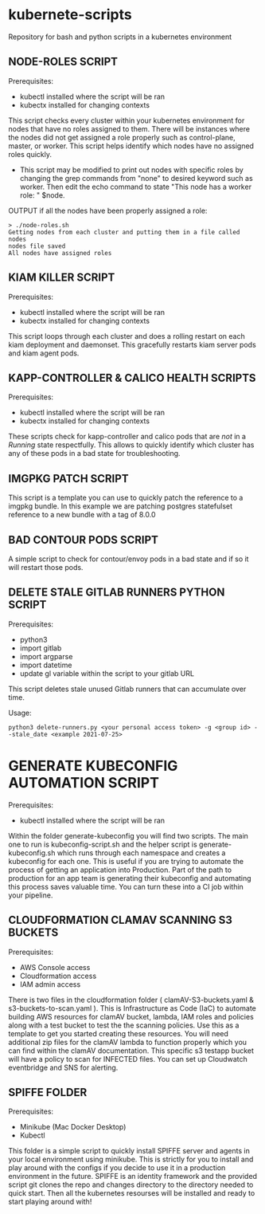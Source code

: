 # kubernete-scripts
Repository for bash and python scripts in a kubernetes environment


## NODE-ROLES SCRIPT

Prerequisites:
  - kubectl installed where the script will be ran
  - kubectx installed for changing contexts

This script checks every cluster within your kubernetes environment for nodes that have no roles assigned to them. There will be instances where the nodes did not get assigned a role properly such as control-plane, master, or worker. This script helps identify which nodes have no assigned roles quickly.

- This script may be modified to print out nodes with specific roles by changing the grep commands from "none" to desired keyword such as worker. Then edit the echo command to state "This node has a worker role: " $node. 

OUTPUT if all the nodes have been properly assigned a role:
```
> ./node-roles.sh
Getting nodes from each cluster and putting them in a file called nodes
nodes file saved
All nodes have assigned roles
```

## KIAM KILLER SCRIPT

Prerequisites:
  - kubectl installed where the script will be ran
  - kubectx installed for changing contexts

This script loops through each cluster and does a rolling restart on each kiam deployment and daemonset. This gracefully restarts kiam server pods and kiam agent pods.

## KAPP-CONTROLLER & CALICO HEALTH SCRIPTS

Prerequisites:
  - kubectl installed where the script will be ran
  - kubectx installed for changing contexts

These scripts check for kapp-controller and calico pods that are *not* in a *Running* state respectfully. This allows to quickly identify which cluster has any of these pods in a bad state for troubleshooting.

## IMGPKG PATCH SCRIPT

This script is a template you can use to quickly patch the reference to a imgpkg bundle. In this example we are patching postgres statefulset reference to a new bundle with a tag of 8.0.0 

## BAD CONTOUR PODS SCRIPT

A simple script to check for contour/envoy pods in a bad state and if so it will restart those pods. 

## DELETE STALE GITLAB RUNNERS PYTHON SCRIPT

Prerequisites:
  - python3
  - import gitlab
  - import argparse
  - import datetime
  - update gl variable within the script to your gitlab URL

This script deletes stale unused Gitlab runners that can accumulate over time. 

Usage:
```
python3 delete-runners.py <your personal access token> -g <group id> --stale_date <example 2021-07-25>
```

# GENERATE KUBECONFIG AUTOMATION SCRIPT

Prerequisites:
  - kubectl installed where the script will be ran

Within the folder generate-kubeconfig you will find two scripts. The main one to run is kubeconfig-script.sh and the helper script is generate-kubeconfig.sh which runs through each namespace and creates a kubeconfig for each one. This is useful if you are trying to automate the process of getting an application into Production. Part of the path to production for an app team is generating their kubeconfig and automating this process saves valuable time. You can turn these into a CI job within your pipeline. 

## CLOUDFORMATION CLAMAV SCANNING S3 BUCKETS

Prerequisites:
  - AWS Console access
  - Cloudformation access
  - IAM admin access

There is two files in the cloudformation folder ( clamAV-S3-buckets.yaml & s3-buckets-to-scan.yaml ). This is Infrastructure as Code (IaC) to automate building AWS resources for clamAV bucket, lambda, IAM roles and policies along with a test bucket to test the the scanning policies. Use this as a template to get you started creating these resources. You will need additional zip files for the clamAV lambda to function properly which you can find within the clamAV documentation. This specific s3 testapp bucket will have a policy to scan for INFECTED files. You can set up Cloudwatch eventbridge and SNS for alerting. 

## SPIFFE FOLDER

Prerequisites:
  - Minikube (Mac Docker Desktop)
  - Kubectl

This folder is a simple script to quickly install SPIFFE server and agents in your local environment using minikube. This is strictly for you to install and play around with the configs if you decide to use it in a production environment in the future. SPIFFE is an identity framework and the provided script git clones the repo and changes directory to the directory needed to quick start. Then all the kubernetes resourses will be installed and ready to start playing around with!